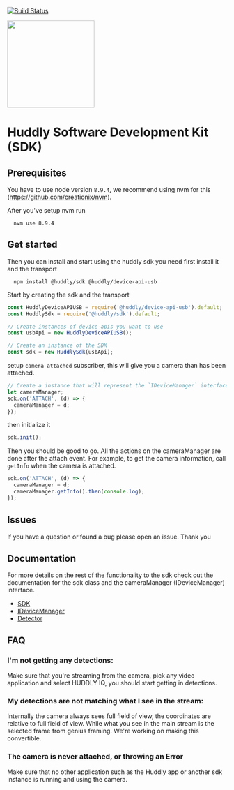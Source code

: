 [![Build Status](https://travis-ci.com/Huddly/sdk.svg?branch=master)](https://travis-ci.com/Huddly/sdk)

<img class="huddly-logo" width="200px" height="auto" src="https://developer.huddly.io/assets/imgs/huddly.png" />

# Huddly Software Development Kit (SDK)

## Prerequisites
You have to use node version ```8.9.4```, we recommend using nvm for this (https://github.com/creationix/nvm).

After you've setup nvm run
```
  nvm use 8.9.4
```

## Get started
Then you can install and start using the huddly sdk you need first install it and the transport
```
  npm install @huddly/sdk @huddly/device-api-usb
```

Start by creating the sdk and the transport

```javascript
const HuddlyDeviceAPIUSB = require('@huddly/device-api-usb').default;
const HuddlySdk = require('@huddly/sdk').default;

// Create instances of device-apis you want to use
const usbApi = new HuddlyDeviceAPIUSB();

// Create an instance of the SDK
const sdk = new HuddlySdk(usbApi);
```

setup ```camera attached``` subscriber, this will give you a camera than has been attached.

```javascript
// Create a instance that will represent the `IDeviceManager` interface
let cameraManager;
sdk.on('ATTACH', (d) => {
  cameraManager = d;
});
```

then initialize it

```javascript
sdk.init();
```

Then you should be good to go. All the actions on the cameraManager are done after the attach event. For example, to get the camera information, call `getInfo` when the camera is attached.

```javascript
sdk.on('ATTACH', (d) => {
  cameraManager = d;
  cameraManager.getInfo().then(console.log);
});
```
## Issues
If you have a question or found a bug please open an issue. Thank you


## Documentation
For more details on the rest of the functionality to the sdk check out the documentation for the sdk class and the cameraManager (IDeviceManager) interface.

 - [SDK](https://developer.huddly.io/classes/HuddlySdk.html)
 - [IDeviceManager](https://developer.huddly.io/interfaces/IDeviceManager.html)
 - [Detector](https://developer.huddly.io/interfaces/IDetector.html)


## FAQ
### I'm not getting any detections:
  Make sure that you're streaming from the camera, pick any video application and select HUDDLY IQ, you should start getting in detections.

### My detections are not matching what I see in the stream:
  Internally the camera always sees full field of view, the coordinates are relative to full field of view. While what you see in the main stream is the selected frame from genius framing. We're working on making this convertible.

### The camera is never attached, or throwing an Error
  Make sure that no other application such as the Huddly app or another sdk instance is running and using the camera.
